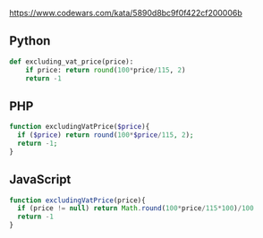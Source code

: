 https://www.codewars.com/kata/5890d8bc9f0f422cf200006b

## Python
```python
def excluding_vat_price(price):
    if price: return round(100*price/115, 2)
    return -1
```

## PHP
```php
function excludingVatPrice($price){
  if ($price) return round(100*$price/115, 2);
  return -1;
}
```

## JavaScript
```js
function excludingVatPrice(price){
  if (price != null) return Math.round(100*price/115*100)/100
  return -1
}
```